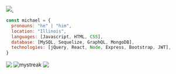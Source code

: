 <p>
<a href="https://www.linkedin.com/in/michael-bee-13676a225/">
 <img src="https://img.shields.io/badge/-MichaelBee-blue?style=flat-square&logo=Linkedin&logoColor=white&link=https://www.linkedin.com/in/michael-bee-13676a225/"/>
</a>
<img src="https://komarev.com/ghpvc/?username=Michael-Bee&style=flat-square&color=blue" alt=""/>
</p>

```javascript
const michael = {
  pronouns: "he" | "him",
  location: "Illinois",
  languages: [Javascript, HTML, CSS],
  database: [MySQL, Sequelize, GraphQL, MongoDB],
  technologies: [jQuery, React, Node, Express, Bootstrap, JWT],
}
```

<img align="center" src="https://github-readme-stats.vercel.app/api?username=Michael-Bee&theme=slateorange&hide=stars,issues&count_private=true&show_icons=true" />
<img align="center" src="https://github-readme-streak-stats.herokuapp.com/?user=Michael-Bee&theme=slateorange" alt="mystreak"/>
<img align="center" src="https://github-readme-stats.vercel.app/api/top-langs/?username=Michael-Bee&layout=compact&theme=slateorange" />